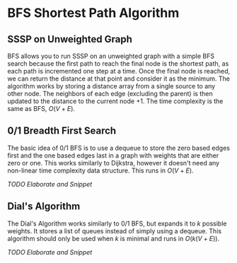 # BFS Shortest Path Algorithm

## SSSP on Unweighted Graph

BFS allows you to run SSSP on an unweighted graph with a simple BFS search because the first path to reach the final node is the shortest path, as each path is incremented one step at a time. Once the final node is reached, we can return the distance at that point and consider it as the minimum. The algorithm works by storing a distance array from a single source to any other node. The neighbors of each edge (excluding the parent) is then updated to the distance to the current node +1. The time complexity is the same as BFS, $O(V+E)$.

## 0/1 Breadth First Search

The basic idea of 0/1 BFS is to use a dequeue to store the zero based edges first and the one based edges last in a graph with weights that are either zero or one. This works similarly to Dijkstra, however it doesn't need any non-linear time complexity data structure. This runs in $O(V+E)$.

_TODO Elaborate and Snippet_

## Dial's Algorithm

The Dial's Algorithm works similarly to 0/1 BFS, but expands it to $k$ possible weights. It stores a list of queues instead of simply using a dequeue. This algorithm should only be used when $k$ is minimal and runs in $O(k(V+E))$.

_TODO Elaborate and Snippet_
